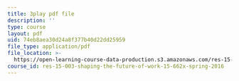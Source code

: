 ```yaml
---
title: 3play pdf file
description: ''
type: course
layout: pdf
uid: 74eb8aea30d24a8f377b40d22dd25959
file_type: application/pdf
file_location: >-
  https://open-learning-course-data-production.s3.amazonaws.com/res-15-003-shaping-the-future-of-work-15-662x-spring-2016/74eb8aea30d24a8f377b40d22dd25959_MrQwihmwKoc.pdf
course_id: res-15-003-shaping-the-future-of-work-15-662x-spring-2016
---
```

